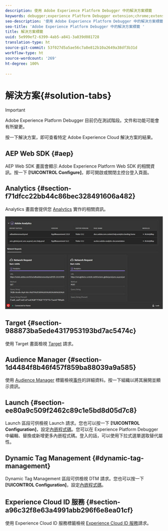 ```yaml
---
description: 使用 Adobe Experience Platform Debugger 中的解決方案標籤
keywords: debugger;experience Platform Debugger extension;chrome;extension;summary;clear;requests;solutions;solution;information;analytics;target;audience manager;media optimizer;amo;id service
seo-description: '使用 Adobe Experience Platform Debugger 中的解決方案標籤 '
seo-title: 'Adobe Experience Platform Debugger 中的解決方案標籤 '
title: 解決方案標籤
uuid: 5e999ef2-6399-4ab5-a841-3a839d081728
translation-type: ht
source-git-commit: 53f027d5a5ae56c7a8e812b10a2649a38df3b31d
workflow-type: ht
source-wordcount: '269'
ht-degree: 100%

---
```



# 解決方案{#solution-tabs}

>[!IMPORTANT]
>
>Adobe Experience Platform Debugger 目前仍在測試階段。文件和功能可能會有所變更。

按一下解決方案，即可查看特定 Adobe Experience Cloud 解決方案的結果。

## AEP Web SDK {#aep}

AEP Web SDK 畫面會顯示 Adobe Experience Platform Web SDK 的相關資訊。按一下 **[!UICONTROL Configure]**，即可開啟或關閉主控台登入頁面。

## Analytics {#section-f71dfcc22bb44c86bec328491606a482}

Analytics 畫面會提供您 [Analytics](https://docs.adobe.com/content/help/zh-Hant/analytics/landing/home.html) 實作的相關資訊。

![](assets/analytics.jpg)

## Target {#section-988873ba5ede4317953193bd7ac5474c}

使用 Target 畫面檢視 [Target](https://docs.adobe.com/content/help/zh-Hant/target/using/target-home.html) 請求<!-- or [Mbox Trace](https://docs.adobe.com/content/help/en/target/using/activities/troubleshoot-activities/content-trouble.html) response details-->。

## Audience Manager {#section-1d4484f8b46f457f859ba88039a9a585}

使用 [Audience Manager](https://docs.adobe.com/content/help/zh-Hant/audience-manager/user-guide/aam-home.html) 標籤檢視[事件](https://docs.adobe.com/content/help/zh-Hant/audience-manager/user-guide/api-and-sdk-code/dcs/dcs-event-calls/dcs-event-calls.html)的詳細資料。按一下組織以將其展開並顯示資訊。

## Launch {#section-ee80a9c509f2462c89c1e5bd8d05d7c8}

Launch 區段可供檢視 Launch 請求。您也可以按一下 **[!UICONTROL Configuration]**，設定[內嵌程式碼](https://docs.adobe.com/content/help/zh-Hant/launch/using/reference/upgrade/link-dtm-embed-code.html)。您可以在 Experience Platform Debugger 中編輯、替換或新增更多內嵌程式碼。登入的話，可以使用下拉式選單選取替代屬性。

## Dynamic Tag Management {#dynamic-tag-management}

Dynamic Tag Management 區段可供檢視 DTM 請求。您也可以按一下 **[!UICONTROL Configuration]**，設定[內嵌程式碼](https://docs.adobe.com/content/help/zh-Hant/dtm/using/client-side/code.html)。

## Experience Cloud ID 服務 {#section-a96c32f8e63a4991abb296f6e8ea01cf}

使用 Experience Cloud ID 服務標籤檢視 [Experience Cloud ID 服務](https://docs.adobe.com/content/help/zh-Hant/id-service/using/home.html)請求。